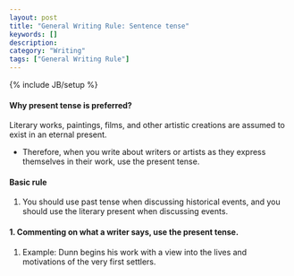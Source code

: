 ```yaml
---
layout: post
title: "General Writing Rule: Sentence tense"
keywords: []
description: 
category: "Writing"
tags: ["General Writing Rule"]
---
```

{% include JB/setup %}

#### Why present tense is preferred?
Literary works, paintings, films, and other artistic creations are assumed to exist in an eternal present.
- Therefore, when you write about writers or artists as they express themselves in their work, use the present tense.


#### Basic rule
1. You should use past tense when discussing historical events, and you should use the literary present when discussing events.


#### 1. Commenting on what a writer says, use the present tense.
1. Example: Dunn begins his work with a view into the lives and motivations of the
very first settlers.


